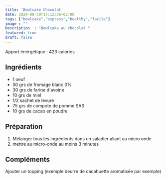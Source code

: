 ```yaml
---
title: 'Bowlcake Chocolat'
date: 2024-08-30T17:12:36+02:00
tags: ["bowlcake","express","healthy","facile"]
image : ""
Description  : "Bowlcake au chocolat "
featured: true
draft: false
---
```


Apport énérgétique : 423 calories 

## Ingrédients

- 1 oeuf
- 50 grs de fromage blanc 0% 
- 30 grs de farine d'avoine 
- 10 grs de miel
- 1/2 sachet de levure 
- 75 grs de compote de pomme SAS
- 10 grs de cacao en poudre 

## Préparation 

1. Mélanger tous les ingrédients dans un saladier allant au micro onde
2. mettre au micro-onde au moins 3 minutes 

## Compléments 

Ajouter un topping (exemple beurre de cacahuette aromatisée par exemple)
